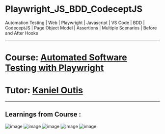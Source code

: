 # Playwright_JS_BDD_CodeceptJS
Automation Testing | Web | Playwright | Javascript | VS Code | BDD | CodeceptJS | Page Object Model | Assertions | Multiple Scenarios | Before and After Hooks

------------------------------------------------------------------------------------------------------------------------
# Course: <a href="https://www.udemy.com/course/automated-software-testing-with-playwright/">Automated Software Testing with Playwright</a>

# Tutor: <a href="https://www.udemy.com/user/shinoku911/">Kaniel Outis</a>

------------------------------------------------------------------------------------------------------------------------
Learnings from Course : 
------------------------------------------------------------------------------------------------------------------------

![image](https://user-images.githubusercontent.com/26399692/166568266-872df232-57bd-4152-97ee-432b733190a7.png)
![image](https://user-images.githubusercontent.com/26399692/166568348-46b9a5a0-2e14-4637-a6cd-44f452897f30.png)
![image](https://user-images.githubusercontent.com/26399692/166568390-0753125d-77bd-4604-b9f9-b07aefae33ce.png)
![image](https://user-images.githubusercontent.com/26399692/166568508-288cf6c1-85a0-47f5-b1fd-f5adb5bb857c.png)
![image](https://user-images.githubusercontent.com/26399692/166568535-48c5560f-f8c5-45f0-adb7-7f3f12179dc5.png)



